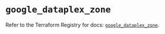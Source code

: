 # `google_dataplex_zone`

Refer to the Terraform Registry for docs: [`google_dataplex_zone`](https://registry.terraform.io/providers/hashicorp/google/6.19.0/docs/resources/dataplex_zone).
